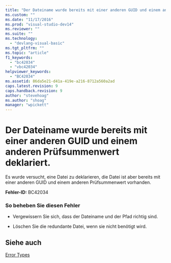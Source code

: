 ```yaml
---
title: "Der Dateiname wurde bereits mit einer anderen GUID und einem anderen Pr&#252;fsummenwert deklariert. | Microsoft Docs"
ms.custom: ""
ms.date: "11/17/2016"
ms.prod: "visual-studio-dev14"
ms.reviewer: ""
ms.suite: ""
ms.technology: 
  - "devlang-visual-basic"
ms.tgt_pltfrm: ""
ms.topic: "article"
f1_keywords: 
  - "bc42034"
  - "vbc42034"
helpviewer_keywords: 
  - "BC42034"
ms.assetid: 86da5e21-d41a-419e-a216-8712a560a2ad
caps.latest.revision: 9
caps.handback.revision: 9
author: "stevehoag"
ms.author: "shoag"
manager: "wpickett"
---
```

# Der Dateiname wurde bereits mit einer anderen GUID und einem anderen Pr&#252;fsummenwert deklariert.
Es wurde versucht, eine Datei zu deklarieren, die Datei ist aber bereits mit einer anderen GUID und einem anderen Prüfsummenwert vorhanden.  
  
 **Fehler\-ID:** BC42034  
  
### So beheben Sie diesen Fehler  
  
-   Vergewissern Sie sich, dass der Dateiname und der Pfad richtig sind.  
  
-   Löschen Sie die redundante Datei, wenn sie nicht benötigt wird.  
  
## Siehe auch  
 [Error Types](../../visual-basic/programming-guide/language-features/error-types.md)